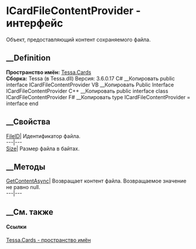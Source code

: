# ICardFileContentProvider - интерфейс
Объект, предоставляющий контент сохраняемого файла.
## __Definition
 **Пространство имён:** [Tessa.Cards](N_Tessa_Cards.htm)  
 **Сборка:** Tessa (в Tessa.dll) Версия: 3.6.0.17
C# __Копировать
     public interface ICardFileContentProvider
VB __Копировать
     Public Interface ICardFileContentProvider
C++ __Копировать
     public interface class ICardFileContentProvider
F# __Копировать
     type ICardFileContentProvider = interface end
##  __Свойства
[FileID](P_Tessa_Cards_ICardFileContentProvider_FileID.htm)| Идентификатор
файла.  
---|---  
[Size](P_Tessa_Cards_ICardFileContentProvider_Size.htm)| Размер файла в
байтах.  
##  __Методы
[GetContentAsync](M_Tessa_Cards_ICardFileContentProvider_GetContentAsync.htm)|
Возвращает контент файла. Возвращаемое значение не равно null.  
---|---  
## __См. также
#### Ссылки
[Tessa.Cards - пространство имён](N_Tessa_Cards.htm)

